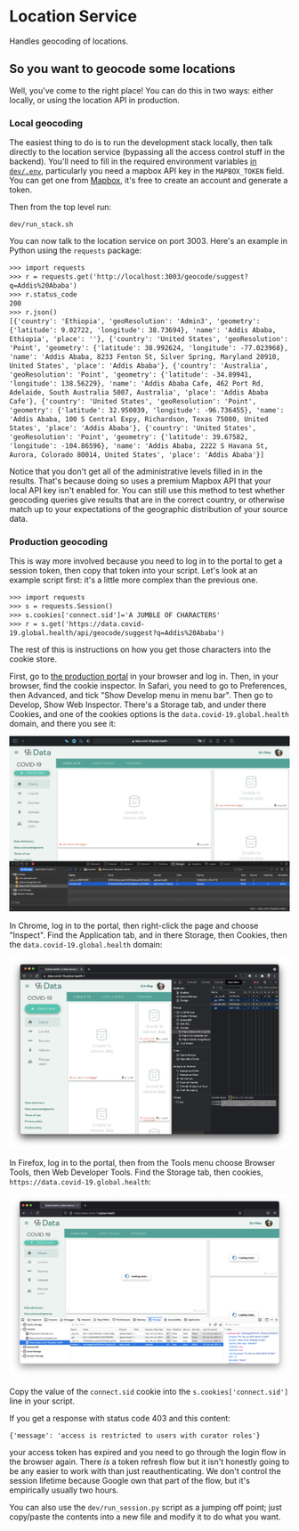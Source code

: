 # Location Service

Handles geocoding of locations.

## So you want to geocode some locations

Well, you've come to the right place! You can do this in two ways: either locally, or using the location API in production.

### Local geocoding

The easiest thing to do is to run the development stack locally, then talk directly to the location service (bypassing all the access control stuff in the backend). You'll need to fill in the required environment variables [in `dev/.env`](../dev/README.md), particularly you need a mapbox API key in the `MAPBOX_TOKEN` field. You can get one from [Mapbox](https://docs.mapbox.com/help/getting-started/access-tokens/#how-access-tokens-work), it's free to create an account and generate a token.

Then from the top level run:

    dev/run_stack.sh

You can now talk to the location service on port 3003. Here's an example in Python using the `requests` package:

    >>> import requests
    >>> r = requests.get('http://localhost:3003/geocode/suggest?q=Addis%20Ababa')
    >>> r.status_code
    200
    >>> r.json()
    [{'country': 'Ethiopia', 'geoResolution': 'Admin3', 'geometry': {'latitude': 9.02722, 'longitude': 38.73694}, 'name': 'Addis Ababa, Ethiopia', 'place': ''}, {'country': 'United States', 'geoResolution': 'Point', 'geometry': {'latitude': 38.992624, 'longitude': -77.023968}, 'name': 'Addis Ababa, 8233 Fenton St, Silver Spring, Maryland 20910, United States', 'place': 'Addis Ababa'}, {'country': 'Australia', 'geoResolution': 'Point', 'geometry': {'latitude': -34.89941, 'longitude': 138.56229}, 'name': 'Addis Ababa Cafe, 462 Port Rd, Adelaide, South Australia 5007, Australia', 'place': 'Addis Ababa Cafe'}, {'country': 'United States', 'geoResolution': 'Point', 'geometry': {'latitude': 32.950039, 'longitude': -96.736455}, 'name': 'Addis Ababa, 100 S Central Expy, Richardson, Texas 75080, United States', 'place': 'Addis Ababa'}, {'country': 'United States', 'geoResolution': 'Point', 'geometry': {'latitude': 39.67582, 'longitude': -104.86596}, 'name': 'Addis Ababa, 2222 S Havana St, Aurora, Colorado 80014, United States', 'place': 'Addis Ababa'}]

Notice that you don't get all of the administrative levels filled in in the results. That's because doing so uses a premium Mapbox API that your local API key isn't enabled for. You can still use this method to test whether geocoding queries give results that are in the correct country, or otherwise match up to your expectations of the geographic distribution of your source data.

### Production geocoding

This is way more involved because you need to log in to the portal to get a session token, then copy that token into your script. Let's look at an example script first: it's a little more complex than the previous one.

    >>> import requests
    >>> s = requests.Session()
    >>> s.cookies['connect.sid']='A JUMBLE OF CHARACTERS'
    >>> r = s.get('https://data.covid-19.global.health/api/geocode/suggest?q=Addis%20Ababa')

The rest of this is instructions on how you get those characters into the cookie store.

First, go to [the production portal](https://data.covid-19.global.health) in your browser and log in. Then, in your browser, find the cookie inspector. In Safari, you need to go to Preferences, then Advanced, and tick "Show Develop menu in menu bar". Then go to Develop, Show Web Inspector. There's a Storage tab, and under there Cookies, and one of the cookies options is the `data.covid-19.global.health` domain, and there you see it:

![Cookie inspector in Safari](doc-images/safari-cookies.png)

In Chrome, log in to the portal, then right-click the page and choose "Inspect". Find the Application tab, and in there Storage, then Cookies, then the `data.covid-19.global.health` domain:

![Cookie inspector in Chrome](doc-images/chrome-cookies.png)

In Firefox, log in to the portal, then from the Tools menu choose Browser Tools, then Web Developer Tools. Find the Storage tab, then cookies, `https://data.covid-19.global.health`:

![Cookie inspector in Firefox](doc-images/firefox-cookies.png)

Copy the value of the `connect.sid` cookie into the `s.cookies['connect.sid']` line in your script.

If you get a response with status code 403 and this content:

    {'message': 'access is restricted to users with curator roles'}

your access token has expired and you need to go through the login flow in the browser again. There _is_ a token refresh flow but it isn't honestly going to be any easier to work with than just reauthenticating. We don't control the session lifetime because Google own that part of the flow, but it's empirically usually two hours.

You can also use the `dev/run_session.py` script as a jumping off point; just copy/paste the contents into a new file and modify it to do what you want.